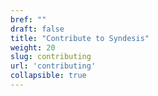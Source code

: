 ```yaml
---
bref: ""
draft: false
title: "Contribute to Syndesis"
weight: 20
slug: contributing
url: 'contributing'
collapsible: true
---
```

